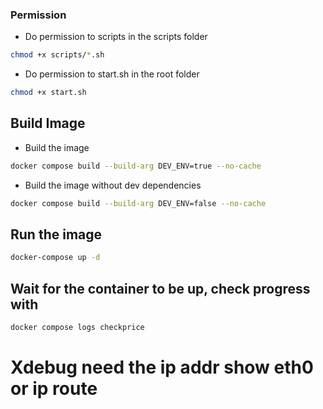 ### Permission

- Do permission to scripts in the scripts folder
```bash
chmod +x scripts/*.sh
```
- Do permission to start.sh in the root folder
```bash
chmod +x start.sh
```

## Build Image
- Build the image

```bash
docker compose build --build-arg DEV_ENV=true --no-cache 
```
- Build the image without dev dependencies
```bash
docker compose build --build-arg DEV_ENV=false --no-cache
```

## Run the image
```bash
docker-compose up -d
```

## Wait for the container to be up, check progress with
```bash
docker compose logs checkprice
```

# Xdebug need the ip addr show eth0 or ip route 
